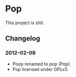 # Pop

This project is shit.

## Changelog

### 2012-02-08
* Poop renamed to pop (Pop).
* Pop licensed under GPLv3.
